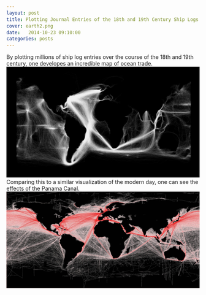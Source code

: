 ```yaml
---
layout: post
title: Plotting Journal Entries of the 18th and 19th Century Ship Logs
cover: earth2.png
date:   2014-10-23 09:10:00
categories: posts
---
```


By plotting millions of ship log entries over the course of the 18th and 19th century, one developes an incredible map of ocean trade.
![old image](/images/datajournalinverted.jpg "19th century")
Comparing this to a similar visualization of the modern day, one can see the effects of the Panama Canal. 
![new image](/images/datajournalrecent.jpg "21st century")
